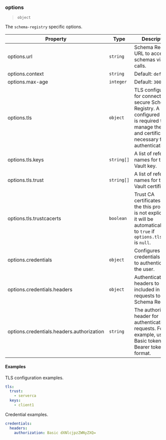 ### options

> `object`

The `schema-registry` specific options.

| Property | Type | Description |
| -- | -- | -- |
| options.url |  `string` |  Schema Registry URL to access schemas via API calls. | 
| options.context |  `string` | Default: `default` |  Schema context represents an independent scope in the Schema Registry. | 
| options.max-age |  `integer` | Default: `300` |  The maximum duration in seconds to keep a cached schema before fetching the schema again. | 
| options.tls |  `object` |  TLS configuration for connecting to secure Schema Registry. A configured `vault` is required to manage the keys and certificates necessary for TLS authentication. | 
| options.tls.keys |  `string[]` |  A list of reference names for the Vault key. | 
| options.tls.trust |  `string[]` |  A list of reference names for the Vault certificate. | 
| options.tls.trustcacerts |  `boolean` |  Trust CA certificates. When the this property is not explicitly set it will be automatically set to `true` if `options.tls.trust` is `null`. | 
| options.credentials |  `object` |  Configures the credentials used to authenticate the user. | 
| options.credentials.headers |  `object` |  Authentication headers to be included in requests to the Schema Registry. | 
| options.credentials.headers.authorization |  `string` |  The authorization header for authenticating API requests. For example, use a Basic token or Bearer token format. | 

#### Examples

TLS configuration examples.

```yaml
tls:
  trust:
    - serverca
  keys:
    - client1
```

Credential examples.

```yaml
credentials:
  headers:
    authorization: Basic dXNlcjpzZWNyZXQ=
```